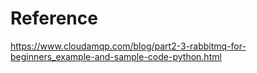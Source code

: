 # Reference

https://www.cloudamqp.com/blog/part2-3-rabbitmq-for-beginners_example-and-sample-code-python.html